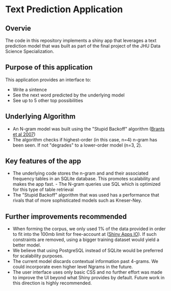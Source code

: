 # Text Prediction Application

## Overvie
The code in this repository implements a shiny app that leverages a text prediction model that was built as part of the final project of the JHU Data Science Specialization.

## Purpose of this application

This application provides an interface to:
- Write a sintence
- See the next word predicted by the underlying model
- See up to 5 other top possibilities

## Underlying Algorithm

- An N-gram model was built using the "Stupid Backoff" algorithm ([Brants et al 2007](http://www.cs.columbia.edu/~smaskey/CS6998-0412/supportmaterial/langmodel_mapreduce.pdf))
- The algorithm checks if highest-order (in this case, n=4) n-gram has been seen. If not "degrades" to a lower-order model (n=3, 2).

## Key features of the app

- The underlying code stores the n-gram and and their associated frequency tables in an SQLite database. This promotes scalability and makes the app fast. - The N-gram queries use SQL which is optimized for this type of table retrieval
- The "Stupid Backoff" algorithm that was used has a performance that rivals that of more sophisticated models such as Kneser-Ney.

## Further improvements recommended

- When forming the corpus, we only used 1% of the data provided in order to fit into the 100mb limit for free-account at ([Shiny Apps IO](https://shinyapps.io/)). If such constraints are removed, using a bigger training dataset would yield a better model.
- We believe that using PostgreSQL instead of SQLite would be preferred for scalability purposes.
- The current model discards contextual information past 4-grams. We could incorporate even higher level Ngrams in the future.
- The user interface uses only basic CSS and no further effort was made to improve the UI beyond what Shiny provides by default. Future work in this direction is highly recommended.
